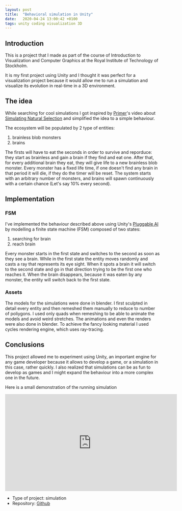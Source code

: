 ```yaml
---
layout: post
title:  "Behavioral simulation in Unity"
date:   2020-04-24 13:00:42 +0100
tags: unity coding visualization 3D
---
```


## Introduction
This is a project that I made as part of the course of Introduction to Visualization and Computer Graphics at the Royal Institute of Technology of Stockholm.

It is my first project using Unity and I thought it was perfect for a visualization project because it would allow me to run a simulation and visualize its evolution in real-time in a 3D environment.

## The idea
While searching for cool simulations I got inspired by [Primer](https://www.youtube.com/channel/UCKzJFdi57J53Vr_BkTfN3uQ)'s video about [Simulating Natural Selection](https://www.youtube.com/watch?v=0ZGbIKd0XrM) and simplified the idea to a simple behaviour.

The ecosystem will be populated by 2 type of entities:
1. brainless blob monsters
2. brains

The firsts will have to eat the seconds in order to survive and reporduce: they start as brainless and gain a brain if they find and eat one. After that, for every additional brain they eat, they will give life to a new brainless blob monster. Every monster has a fixed life time, if one doesn't find any brain in that period it will die, if they do the timer will be reset.
The system starts with an arbitrary number of monsters, and brains will spawn continuously with a certain chance (Let's say 10% every second).

## Implementation
### FSM
I've implemented the behaviour described above using Unity's [Pluggable AI](https://learn.unity.com/tutorial/5c515373edbc2a001fd5c79d#) by modelling a finite state machine (FSM) composed of two states: 
1. searching for brain
2. reach brain

Every monster starts in the first state and switches to the second as soon as they see a brain. While in the first state the entity moves randomly and casts a ray that represents its eye sight. When it spots a brain it will switch to the second state and go in that direction trying to be the first one who reaches it. When the brain disappears, because it was eaten by any monster, the entity will switch back to the first state.

### Assets
The models for the simulations were done in blender. I first sculpted in detail every entity and then remeshed them manually to reduce to number of poliygons. I used only quads when remeshing to be able to animate the models and avoid weird stretches. The animations and even the renders were also done in blender. To achieve the fancy looking material I used cycles rendering engine, which uses ray-tracing.

## Conclusions
This project allowed me to experiment using Unity, an important engine for any game developer because it allows to develop a game, or a simulation in this case, rather quickly. I also realized that simulations can be as fun to develop as games and I might expand the behaviour into a more complex one in the future.

Here is a small demonstration of the running simulation
<iframe width="560" height="315" src="https://www.youtube.com/embed/n2_usuTuZDQ" frameborder="0" allow="accelerometer; autoplay; encrypted-media; gyroscope; picture-in-picture" allowfullscreen></iframe>

* Type of project: simulation
* Repository: [Github](https://github.com/Bamarin/3D-simulation)


